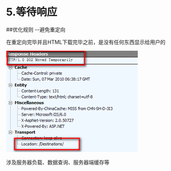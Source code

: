 # 5.等待响应

##优化规则 --避免重定向

在重定向完毕并且HTML下载完毕之前，是没有任何东西显示给用户的

![避免重定向-304](./img/5.重定向.png)

涉及服务器负载、数据查询、服务器端缓存等